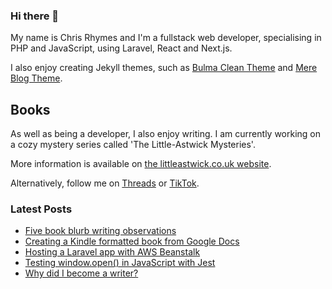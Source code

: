 ### Hi there 👋

My name is Chris Rhymes and I'm a fullstack web developer, specialising in PHP and JavaScript, using Laravel, React and Next.js.

I also enjoy creating Jekyll themes, such as [Bulma Clean Theme](https://github.com/chrisrhymes/bulma-clean-theme) and [Mere Blog Theme](https://github.com/chrisrhymes/mere-blog-theme).

## Books

As well as being a developer, I also enjoy writing. I am currently working on a cozy mystery series called 'The Little-Astwick Mysteries'.

More information is available on [the littleastwick.co.uk website](https://www.littleastwick.co.uk).

Alternatively, follow me on [Threads](https://www.threads.net/@chrisrhymes) or [TikTok](https://www.tiktok.com/@csrhymes).

<!--
**chrisrhymes/chrisrhymes** is a ✨ _special_ ✨ repository because its `README.md` (this file) appears on your GitHub profile.

Here are some ideas to get you started:

- 🔭 I’m currently working on ...
- 🌱 I’m currently learning ...
- 👯 I’m looking to collaborate on ...
- 🤔 I’m looking for help with ...
- 💬 Ask me about ...
- 📫 How to reach me: ...
- 😄 Pronouns: ...
- ⚡ Fun fact: ...
-->

### Latest Posts

<!--START_SECTION:feed-->
* [Five book blurb writing observations](https:&#x2F;&#x2F;www.csrhymes.com&#x2F;2025&#x2F;06&#x2F;06&#x2F;blurb-writing-observations.html)
* [Creating a Kindle formatted book from Google Docs](https:&#x2F;&#x2F;www.csrhymes.com&#x2F;2025&#x2F;05&#x2F;20&#x2F;creating-a-kindle-book-from-google-docs.html)
* [Hosting a Laravel app with AWS Beanstalk](https:&#x2F;&#x2F;www.csrhymes.com&#x2F;2025&#x2F;04&#x2F;07&#x2F;hosting-a-laravel-app-with-aws-beanstalk.html)
* [Testing window.open() in JavaScript with Jest](https:&#x2F;&#x2F;www.csrhymes.com&#x2F;2024&#x2F;12&#x2F;01&#x2F;testing-window-open-in-javascript.html)
* [Why did I become a writer?](https:&#x2F;&#x2F;www.csrhymes.com&#x2F;2024&#x2F;09&#x2F;14&#x2F;why-did-i-become-a-writer.html)
<!--END_SECTION:feed-->
